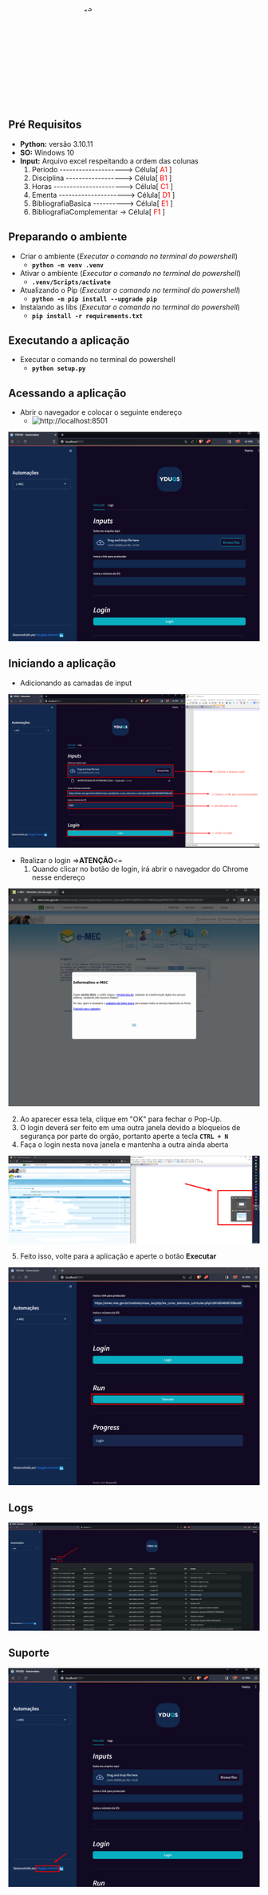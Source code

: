 <img class="imagem" src="https://yt3.googleusercontent.com/Zw6DksF6r6iGrKd2_IoqY93NXDtvS6D-8qWfUjw8ImZvA39QrUUQw4f2cFnA7y39-Oy8GFAn=s176-c-k-c0x00ffffff-no-rj" alt="YDUQS" style="width:300px;height:200px;border-radius: 100px;display: block; margin-left: auto; margin-right: auto;">

## Pré Requisitos
+ **Python:** versão 3.10.11
+ **SO:** Windows 10
+ **Input:** Arquivo excel respeitando a ordem das colunas
  1. Periodo --------------------> Célula[ <font color='red'>A1</font> ]
  2. Disciplina ------------------> Célula[ <font color='red'>B1</font> ]
  3. Horas ----------------------> Célula[ <font color='red'>C1</font> ]
  4. Ementa ---------------------> Célula[ <font color='red'>D1</font> ]
  5. BibliografiaBasica ----------> Célula[ <font color='red'>E1</font> ]
  6. BibliografiaComplementar -> Célula[ <font color='red'>F1</font> ]


## Preparando o ambiente
+ Criar o ambiente (*Executar o comando no terminal do powershell*)
  + **```python -m venv .venv```**
+ Ativar o ambiente (*Executar o comando no terminal do powershell*)
  + **```.venv/Scripts/activate```**
+ Atualizando o Pip (*Executar o comando no terminal do powershell*)
  + **```python -m pip install --upgrade pip```**
+ Instalando as libs (*Executar o comando no terminal do powershell*)
  + **```pip install -r requirements.txt```**

## Executando a aplicação
+ Executar o comando no terminal do powershell
  + **```python setup.py```**

## Acessando a aplicação
+ Abrir o navegador e colocar o seguinte endereço
  + ![http://localhost:8501](http://localhost:8501)

![AppInit](image/app-init.png)

## Iniciando a aplicação
+ Adicionando as camadas de input

![AppInputs](image/inputs.png)

+ Realizar o login =>**ATENÇÃO**<=
  1. Quando clicar no botão de login, irá abrir o navegador do Chrome nesse endereço

![AppLogin](image/login.png)

  2. Ao aparecer essa tela, clique em "OK" para fechar o Pop-Up.
  3. O login deverá ser feito em uma outra janela devido a bloqueios de segurança por parte do orgão, portanto aperte a tecla **```CTRL + N```**
  4. Faça o login nesta nova janela e mantenha a outra ainda aberta

![AppTwoWindows](image/two-windows.png)
  
  5. Feito isso, volte para a aplicação e aperte o botão **Executar**

![AppExecute](image/execute.png)

## Logs
![AppLogs](image/logs.png)

## Suporte
![AppSupport](image/support.png)